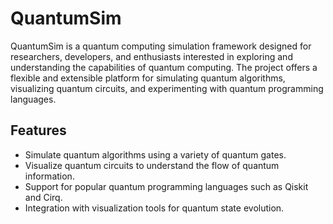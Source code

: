 # QuantumSim

QuantumSim is a quantum computing simulation framework designed for researchers, developers, and enthusiasts interested in exploring and understanding the capabilities of quantum computing. The project offers a flexible and extensible platform for simulating quantum algorithms, visualizing quantum circuits, and experimenting with quantum programming languages.

## Features

- Simulate quantum algorithms using a variety of quantum gates.
- Visualize quantum circuits to understand the flow of quantum information.
- Support for popular quantum programming languages such as Qiskit and Cirq.
- Integration with visualization tools for quantum state evolution.
